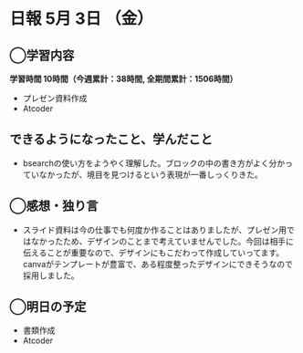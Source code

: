 # 日報  5月 3日 （金）

## ◯学習内容

**学習時間  10時間（今週累計：38時間, 全期間累計：1506時間）**

- プレゼン資料作成
- Atcoder

## できるようになったこと、学んだこと

- bsearchの使い方をようやく理解した。ブロックの中の書き方がよく分かっていなかったが、境目を見つけるという表現が一番しっくりきた。

## ◯感想・独り言

- スライド資料は今の仕事でも何度か作ることはありましたが、プレゼン用ではなかったため、デザインのことまで考えていませんでした。今回は相手に伝えることが重要なので、デザインにもこだわって作成していってます。canvaがテンプレートが豊富で、ある程度整ったデザインにできそうなので採用しました。

## ◯明日の予定

- 書類作成
- Atcoder
